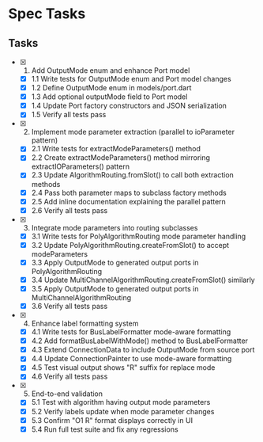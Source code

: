 # Spec Tasks

## Tasks

- [x] 1. Add OutputMode enum and enhance Port model
  - [x] 1.1 Write tests for OutputMode enum and Port model changes
  - [x] 1.2 Define OutputMode enum in models/port.dart
  - [x] 1.3 Add optional outputMode field to Port model
  - [x] 1.4 Update Port factory constructors and JSON serialization
  - [x] 1.5 Verify all tests pass

- [x] 2. Implement mode parameter extraction (parallel to ioParameter pattern)
  - [x] 2.1 Write tests for extractModeParameters() method
  - [x] 2.2 Create extractModeParameters() method mirroring extractIOParameters() pattern
  - [x] 2.3 Update AlgorithmRouting.fromSlot() to call both extraction methods
  - [x] 2.4 Pass both parameter maps to subclass factory methods
  - [x] 2.5 Add inline documentation explaining the parallel pattern
  - [x] 2.6 Verify all tests pass

- [x] 3. Integrate mode parameters into routing subclasses
  - [x] 3.1 Write tests for PolyAlgorithmRouting mode parameter handling
  - [x] 3.2 Update PolyAlgorithmRouting.createFromSlot() to accept modeParameters
  - [x] 3.3 Apply OutputMode to generated output ports in PolyAlgorithmRouting
  - [x] 3.4 Update MultiChannelAlgorithmRouting.createFromSlot() similarly
  - [x] 3.5 Apply OutputMode to generated output ports in MultiChannelAlgorithmRouting
  - [x] 3.6 Verify all tests pass

- [x] 4. Enhance label formatting system
  - [x] 4.1 Write tests for BusLabelFormatter mode-aware formatting
  - [x] 4.2 Add formatBusLabelWithMode() method to BusLabelFormatter
  - [x] 4.3 Extend ConnectionData to include OutputMode from source port
  - [x] 4.4 Update ConnectionPainter to use mode-aware formatting
  - [x] 4.5 Test visual output shows "R" suffix for replace mode
  - [x] 4.6 Verify all tests pass

- [x] 5. End-to-end validation
  - [x] 5.1 Test with algorithm having output mode parameters
  - [x] 5.2 Verify labels update when mode parameter changes
  - [x] 5.3 Confirm "O1 R" format displays correctly in UI
  - [x] 5.4 Run full test suite and fix any regressions